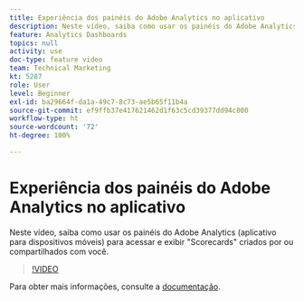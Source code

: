 ```yaml
---
title: Experiência dos painéis do Adobe Analytics no aplicativo
description: Neste vídeo, saiba como usar os painéis do Adobe Analytics (aplicativo para dispositivos móveis) para acessar e exibir "Scorecards" criados por ou compartilhados com você.
feature: Analytics Dashboards
topics: null
activity: use
doc-type: feature video
team: Technical Marketing
kt: 5287
role: User
level: Beginner
exl-id: ba29664f-da1a-49c7-8c73-ae5b65f11b4a
source-git-commit: ef9ffb37e417621462d1f63c5cd39377dd94c800
workflow-type: ht
source-wordcount: '72'
ht-degree: 100%

---
```


# Experiência dos painéis do Adobe Analytics no aplicativo

Neste vídeo, saiba como usar os painéis do Adobe Analytics (aplicativo para dispositivos móveis) para acessar e exibir &quot;Scorecards&quot; criados por ou compartilhados com você.

>[!VIDEO](https://video.tv.adobe.com/v/34545/?quality=12)

Para obter mais informações, consulte a [documentação](https://experienceleague.adobe.com/docs/analytics/analyze/mobapp/home.html?lang=pt-BR).
